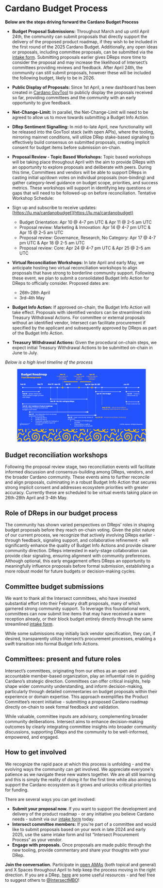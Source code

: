 # Cardano Budget Process

**Below are the steps driving forward the Cardano Budget Process**



* **Budget Proposal Submissions:** Throughout March and up until April 24th, the community can submit proposals that directly support the delivery of the proposed product roadmap, if they wish to be included in the first round of the 2025 Cardano Budget. Additionally, any open ideas or proposals, including committee proposals, can be submitted via the [intake form](https://www.intersectmbo.org/cardano-budget-submission). Submitting proposals earlier gives DReps more time to consider the proposal and may increase the likelihood of Intersect’s committees providing reviews and feedback. After April 24th, the community can still submit proposals, however these will be included the following budget, likely to be in 2026.
* **Public Display of Proposals:** Since 1st April, a new dashboard has been created in [Cardano GovTool](https://gov.tools/budget_discussion) to publicly display the proposals received so far, providing committees and the community with an early opportunity to give feedback.
* **Net-Change-Limit:** In parallel, the Net-Change-Limit will need to be agreed to allow us to move towards submitting a Budget Info Action.&#x20;
* **DRep Sentiment Signalling:** In mid-to-late April, new functionality will be released into the GovTool stack (with open APIs), where the tooling, mirroring mainnet conditions, will utilize DRep stake-based signaling to effectively build consensus on submitted proposals, creating implicit consent for budget items before submission on-chain.
*   **Proposal Review - Topic Based Workshops:** Topic based workshops will be taking place throughout April with the aim to provide DReps with an opportunity to explore proposals and deliberate with peers. During this time, Committees and vendors will be able to support DReps in casting initial up/down votes on individual proposals (non-binding) and gather category-level guidance on budget scope, priorities, and success metrics. These workshops will support in identifying key questions or gaps that will need to be followed-up on before reconciliation. Tentative Workshop Schedule:


* Sign up and subscribe to receive updates: [https://lu.ma/cardanobudget](https://lu.ma/cardanobudget)
  * Budget Orientation: Apr 10 @ 4–7 pm UTC & Apr 11 @ 2–5 am UTC
  * Proposal review: Marketing & Innovation: Apr 14 @ 4–7 pm UTC & Apr 15 @ 2–5 am UTC
  * Proposal review: Governance, Research, No Category: Apr 17 @ 4-7 pm UTC & Apr 18 @ 2-5 am UTC
  * Proposal review: Core: Apr 24 @ 4–7 pm UTC & Apr 25 @ 2–5 am UTC
* **Virtual Reconciliation Workshops:** In late April and early May, we anticipate hosting two virtual reconciliation workshops to align proposals that have strong to borderline community support. Following these event, we plan to submit a consolidated Budget Info Action for DReps to officially consider. Proposed dates are:
  * 26th-28th April
  * 3rd-4th May
* **Budget Info Action:** If approved on-chain, the Budget Info Action will take effect. Proposals with identified vendors can be streamlined into Treasury Withdrawal Actions. For committee or external proposals without an identified vendor, Intersect can facilitate procurement if specified by the applicant and subsequently approved by DReps as part of the Budget Info Action.&#x20;
* **Treasury Withdrawal Actions:** Given the procedural on-chain steps, we expect initial Treasury Withdrawal Actions to be submitted on-chain in June to July.

_Below is a high level timeline of the process_

<figure><img src="../../.gitbook/assets/image (21).png" alt=""><figcaption></figcaption></figure>

## Budget reconciliation workshops

Following the proposal review stage, two reconciliation events will facilitate informed discussion and consensus-building among DReps, vendors, and the broader Cardano community. These events aims to further reconcile and align proposals, culminating in a robust Budget Info Action that secures strong implicit consent and addresses ecosystem priorities with greater accuracy. Currently these are scheduled to be virtual events taking place on 26th-28th April and 3-4th May.

## Role of DReps in our budget process

The community has shown varied perspectives on DReps’ roles in shaping budget proposals before they reach on-chain voting. Given the pilot nature of our current process, we recognize that actively involving DReps earlier - through feedback, signaling support, and collaborative refinement - will significantly enhance the quality of Budget Info Actions and provide clearer community direction. DReps interested in early-stage collaboration can provide clear signaling, ensuring alignment with community preferences. Although optional, this early engagement offers DReps an opportunity to meaningfully influence proposals before formal submission, establishing a more robust model for future budgets or decision-making cycles.

## Committee budget submissions

We want to thank all the Intersect committees, who have invested substantial effort into their February draft proposals, many of which garnered strong community support. To leverage this foundational work, committees can now submit line items that may have received a warm reception already, or their block budget entirely directly through the same streamlined [intake form](https://www.intersectmbo.org/cardano-budget-submission).&#x20;

While some submissions may initially lack vendor specification, they can, if desired, transparently utilize Intersect’s procurement processes, enabling a swift transition into formal Budget Info Actions.&#x20;

## Committees: present and future roles

Intersect’s committees, originating from our ethos as an open and accountable member-based organization, play an influential role in guiding Cardano’s strategic direction. Committees can offer critical insights, help shape wider community understanding, and inform decision-making, particularly through detailed commentaries on budget proposals within their experience or domain expertise. This approach exemplifies the Product Committee’s recent initiative - submitting a proposed Cardano roadmap directly on-chain to seek formal feedback and validation.

While valuable, committee inputs are advisory, complementing broader community deliberations. Intersect aims to enhance decision-making outcomes by clearly integrating committee insights into broader community discussions, supporting DReps and the community to be well-informed, empowered, and engaged.

## How to get involved

We recognize the rapid pace at which this process is unfolding - and the evolving ways the community can get involved. We appreciate everyone's patience as we navigate these new waters together. We are all still learning and this is simply the reality of doing it for the first time while also aiming to support the Cardano ecosystem as it grows and unlocks critical priorities for funding.

There are several ways you can get involved:

* **Submit your proposal now.** If you want to support the development and delivery of the product roadmap - or any initiative you believe Cardano needs - submit via our [intake form](https://www.intersectmbo.org/cardano-budget-submission) today.
* **Intersect committee members:** If you're part of a committee and would like to submit proposals based on your work in late 2024 and early 2025, use the same intake form and list “Intersect Procurement Process” as your vendor.
* **Engage with proposals.** Once proposals are made public through the new tooling, provide commentary and share your thoughts with your DRep.

**Join the conversation.** Participate in [open AMAs](https://lu.ma/cardanobudgetprocess) (both topical and general) and X Spaces throughout April to help keep the process moving in the right direction. If you are a DRep, [here](https://linktr.ee/drepforum) are some useful resources - and feel free to suggest others to [@IntersectMBO](https://x.com/IntersectMBO)!

